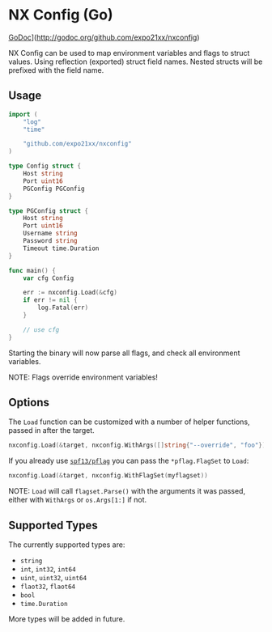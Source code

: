 # NX Config (Go)

[GoDoc](https://godoc.org/github.com/expo21xx/nxconfig?status.svg)](http://godoc.org/github.com/expo21xx/nxconfig)

NX Config can be used to map environment variables and flags to struct values.
Using reflection (exported) struct field names. Nested structs will be prefixed with the field name.

## Usage

```go
import (
    "log"
    "time"

    "github.com/expo21xx/nxconfig"
)

type Config struct {
    Host string
    Port uint16
    PGConfig PGConfig
}

type PGConfig struct {
    Host string
    Port uint16
    Username string
    Password string
    Timeout time.Duration
}

func main() {
    var cfg Config

    err := nxconfig.Load(&cfg)
    if err != nil {
        log.Fatal(err)
    }

    // use cfg
}
```

Starting the binary will now parse all flags, and check all environment variables.

NOTE: Flags override environment variables!

## Options

The `Load` function can be customized with a number of helper functions, passed in after the target.

```go
nxconfig.Load(&target, nxconfig.WithArgs([]string{"--override", "foo"}), nxconfig.WithEnv([]string{}))
```

If you already use [`spf13/pflag`](https://github.com/spf13/pflag) you can pass the `*pflag.FlagSet` to `Load`:

```go
nxconfig.Load(&target, nxconfig.WithFlagSet(myflagset))
```
NOTE: `Load` will call `flagset.Parse()` with the arguments it was passed, either with `WithArgs` or `os.Args[1:]` if not.


## Supported Types

The currently supported types are:

- `string`
- `int`, `int32`, `int64`
- `uint`, `uint32`, `uint64`
- `flaot32`, `flaot64`
- `bool`
- `time.Duration`

More types will be added in future.

